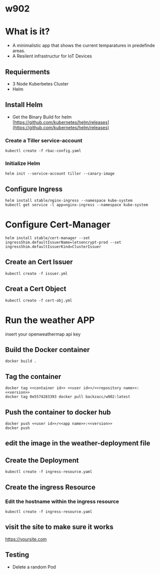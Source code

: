 # w902
# What is it?
* A minimalistic app that shows the current temparatures in predefinde areas.
* A Resilent infrastructur for IoT Devices
## Requierments
* 3 Node Kuberbetes Cluster
* Helm
## Install Helm
* Get the Binary Build for helm
[https://github.com/kubernetes/helm/releases](https://github.com/kubernetes/helm/releases)
### Create a Tiller service-account
```
kubectl create -f rbac-config.yaml
```
### Initialize Helm
```
helm init --service-account tiller --canary-image
```
## Configure Ingress
```
helm install stable/nginx-ingress --namespace kube-system
kubectl get service -l app=nginx-ingress --namespace kube-system
```
# Configure Cert-Manager
```
helm install stable/cert-manager --set ingressShim.defaultIssuerName=letsencrypt-prod --set ingressShim.defaultIssuerKind=ClusterIssuer
```
## Create an Cert Issuer
```
kubectl create -f issuer.yml
```
## Creat a Cert Object
```
kubectl create -f cert-obj.yml
```
# Run the weather APP
insert your openweathermap api key
## Build the Docker container
```
docker build .
```
## Tag the container
```
docker tag <<container id>> <<user id>>/<<repository name>>:<<version>>
docker tag 0e5574283393 docker pull backzacc/w902:latest
```
## Push the container to docker hub
```
docker push <<user id>>/<<app name>>:<<version>>
docker push
```
## edit the image in the weather-deployment file
## Create the Deployment
```
kubectl create -f ingress-resource.yaml
```
## Create the ingress Resource
### Edit the hostname within the ingress resource
```
kubectl create -f ingress-resource.yaml
```
## visit the site to make sure it works
https://yoursite.com
## Testing
* Delete a random Pod
